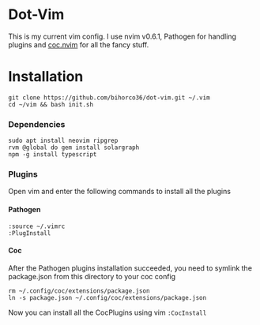 # Dot-Vim

This is my current vim config. I use nvim v0.6.1, Pathogen for handling plugins and [coc.nvim](https://github.com/neoclide/coc.nvim) for all the fancy stuff.


# Installation
```
git clone https://github.com/bihorco36/dot-vim.git ~/.vim
cd ~/vim && bash init.sh
```

### Dependencies
```
sudo apt install neovim ripgrep
rvm @global do gem install solargraph
npm -g install typescript
```

### Plugins
Open vim and enter the following commands to install all the plugins

#### Pathogen
```
:source ~/.vimrc
:PlugInstall
```

#### Coc
After the Pathogen plugins installation succeeded, you need to symlink the package.json from this directory to your coc config

```
rm ~/.config/coc/extensions/package.json
ln -s package.json ~/.config/coc/extensions/package.json
```

Now you can install all the CocPlugins using vim
`:CocInstall`

